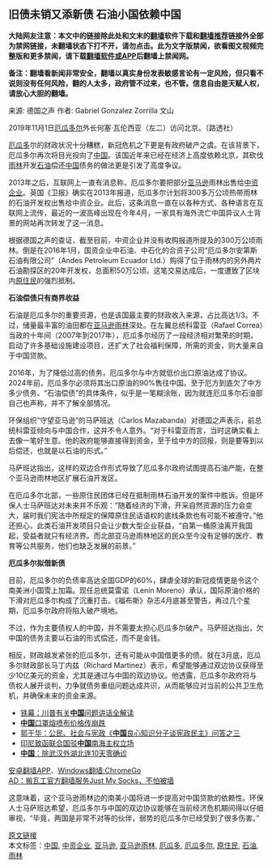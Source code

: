  <h2>旧债未销又添新债 石油小国依赖中国</h2> <p class="notice"><b>大陆网友注意：本文中的链接除此处和文末的<a href="https://github.com/bannedbook/fanqiang" >翻墙</a>软件下载和<a href="https://github.com/killgcd/justmysocks/blob/master/README.md">翻墙推荐</a>链接外全部为禁网链接，未翻墙状态下打不开，请勿点击。此为文字版禁闻，欲看图文视频完整版和更多禁闻，请下载<a href="https://github.com/bannedbook/fanqiang">翻墙软件或APP</a>后翻墙上禁闻网。</p><p>备注：翻墙看新闻非常安全，翻墙以真实身份发表敏感言论有一定风险，但只看不说则没有任何风险，翻的人太多，政府管不过来，也不管。信息自由是天赋人权，请放心大胆的翻墙。</b></p>  <div class="entry"> <p>来源:&nbsp;德国之声                            作者:&nbsp;Gabriel Gonzalez  Zorrilla 文山                                                 </p> <p>2019年11月1日<a href="https://www.bannedbook.org/bnews/tag/%e5%8e%84%e7%93%9c%e5%a4%9a%e5%b0%94/" class="st_tag internal_tag" rel="tag" title="标签 厄瓜多尔 下的日志">厄瓜多尔</a>外长何塞·瓦伦西亚（左二）访问北京。（路透社）</p> <p><a href="https://www.bannedbook.org/bnews/tag/%E5%8E%84%E7%93%9C%E5%A4%9A/" class="st_tag internal_tag" rel="tag" title="标签 厄瓜多 下的日志">厄瓜多</a>尔的财政状况十分糟糕，新冠危机之下更是有政府破产之虞。在该背景下，厄瓜多尔再次将目光投向了<span class='wp_keywordlink_affiliate'><a href="https://www.bannedbook.org/" title="中国" target="_blank">中国</a></span>。该国近年来已经在经济上高度依赖北京，其砍伐<a href="https://www.bannedbook.org/bnews/tag/%E9%9B%A8%E6%9E%97/" class="st_tag internal_tag" rel="tag" title="标签 雨林 下的日志">雨林</a>开发<a href="https://www.bannedbook.org/bnews/tag/%E7%9F%B3%E6%B2%B9/" class="st_tag internal_tag" rel="tag" title="标签 石油 下的日志">石油</a>偿还<a href="https://www.bannedbook.org/bnews/tag/%E4%B8%AD%E5%9B%BD/" class="st_tag internal_tag" rel="tag" title="标签 中国 下的日志">中国</a>债务的做法更是引发了高度争议。</p> <p>2013年之后，互联网上一直有消息称，厄瓜多尔要把部分<a href="https://www.bannedbook.org/bnews/tag/%e4%ba%9a%e9%a9%ac%e9%80%8a/" class="st_tag internal_tag" rel="tag" title="标签 亚马逊 下的日志">亚马逊</a>雨林出售给<a href="https://www.bannedbook.org/bnews/tag/%e4%b8%ad%e8%b5%84%e4%bc%81%e4%b8%9a/" class="st_tag internal_tag" rel="tag" title="标签 中资企业 下的日志">中资企业</a>。英国《卫报》确实在2013年报道，厄瓜多尔计划将300多万公顷热带雨林的石油开发权出售给中资企业。此后，这条消息一直在以各种方式、各种语言在互联网上流传，最近的一波高峰出现在今年4月，一家具有海外流亡中国异议人士背景的网站再次转发了这一消息。</p>  <p>根据德国之声的查证，截至目前，中资企业并没有收购报道所提及的300万公顷雨林。倒是在2016年1月，国资企业中石油、中石化的合资子公司“厄瓜多尔安第斯石油有限公司”（Andes Petroleum Ecuador Ltd.）购得了位于雨林内的另外两片石油勘探区的20年开发权，总面积50万公顷。这笔交易达成后，一度遭致了区块内<a href="https://www.bannedbook.org/bnews/tag/%e5%8e%9f%e4%bd%8f%e6%b0%91/" class="st_tag internal_tag" rel="tag" title="标签 原住民 下的日志">原住民</a>的强烈抵制。</p> <p><strong>石油偿债只有商界收益</strong></p> <p>石油是厄瓜多尔的重要资源，也是该国最主要的财政收入来源，占比高达1/3。不过，储量最丰富的油田都在<a href="https://www.bannedbook.org/bnews/tag/%E4%BA%9A%E9%A9%AC%E9%80%8A%E9%9B%A8%E6%9E%97/" class="st_tag internal_tag" rel="tag" title="标签 亚马逊雨林 下的日志">亚马逊雨林</a>深处。在左翼总统科雷亚（Rafael Correa）当政的十年间（2007年到2017年），厄瓜多尔经历了一段经济相对繁荣的时期，启动了许多基础设施建设项目，还扩大了社会福利保障，所需的资金，则大量来自于中国贷款。</p> <p>2016年，为了降低过高的债务，厄瓜多尔与中方就低价出口原油达成了协议。2024年前，厄瓜多尔必须将其出口原油的90%售往中国。至于厄方到底欠了中方多少债务、“石油偿债”的具体条件，似乎是一笔糊涂账，因为就连厄瓜多尔石油部自己也声称，并不了解全部情况。</p>  <p>环保组织“守望亚马逊”的马萨班达（Carlos Mazabanda）对德国之声表示，前总统科雷亚倾向与中国合作，这并不令人意外。“对于科雷亚而言，当时这确实看上去像一笔好生意。他的政府能够直接得到资金，至于给中方的回报，则是要等到以后偿还，也就是以石油的形式。”</p> <p>马萨班达指出，这样的双边合作形式导致了厄瓜多尔政府试图提高石油产能，在整个亚马逊雨林地区扩展石油开发区。</p> <p>在厄瓜多尔北部，一些原住民团体已经在抵制雨林石油开发的案件中胜诉。但是环保人士马萨班达对未来并不乐观：“随着经济的下滑，开采自然资源的压力会变大，届时我们宪法中所规定的保障原住民话语权的底线条款也有可能不被遵守。”他还担心，此类石油开发项目只会让少数大型企业获益，“自第一桶原油离开我国起，受益者就只有经济界。而北部亚马逊雨林地区的民众至今没有足够的医疗、教育等公共服务，他们也缺乏发展的前景。”</p> <p><strong>厄瓜多尔拟借新债</strong></p>  <p>目前，厄瓜多尔的负债率高达全国GDP的60%，肆虐全球的新冠疫情更是令这个南美洲小国雪上加霜。现任总统莫雷诺（Lenín Moreno）承认，国际原油价格的下滑对厄瓜多尔构成了沉重打击。《福布斯》杂志4月底甚至警告，再过几个星期，厄瓜多尔政府将陷入破产境地。</p> <p>不过，作为主要债权人的中国，并不需要太担心厄瓜多尔破产。马萨班达指出，欠中国的债务主要以石油的形式偿还，而不是金钱。</p> <p>相反，财政越发紧张的厄瓜多尔，还有可能从中国借更多的债。就在3月底，厄瓜多尔财政部长马丁内兹（Richard Martinez）表示，希望能够通过双边协议获得至少10亿美元的资金，尤其是通过与中国的双边协议。他透露，厄瓜多尔政府将与债权人展开谈判，力争就债务重组问题达成共识，从而能够应对当前的公共卫生危机，并确保未来的资金来源。</p> <ul class='op-related-articles' title='相关阅读'> <li><a href='https://www.bannedbook.org/bnews/ssgc/20200531/1337487.html' target='_blank'>铁幕：川普有关<b>中国</b>问题讲话全解读</a></li> <li><a href='https://www.bannedbook.org/bnews/headline/20200531/1337484.html' target='_blank'><b>中国</b>口罩熔喷布价格传崩跌</a></li> <li><a href='https://www.bannedbook.org/bnews/baitai/20200531/1337465.html' target='_blank'>郭于华：公民、社会与宪政《<b>中国</b>良心知识分子谈宪政民主》问答之三</a></li> <li><a href='https://www.bannedbook.org/bnews/headline/20200531/1337456.html' target='_blank'>印尼致函联合国驳<b>中国</b>南海主权立场</a></li> <li><a href='https://www.bannedbook.org/bnews/baitai/20200531/1337455.html' target='_blank'><b>中国</b>：除武汉外湖北连10天零确诊</a></li> </ul> <div class="texttj"> <a href="https://github.com/bannedbook/fanqiang/wiki/%E7%A6%81%E9%97%BB%E7%BD%91%E5%AE%89%E5%8D%93%E7%BF%BB%E5%A2%99%E6%96%B0%E9%97%BBAPP" target="_blank">安卓翻墙APP</a>、<a href="https://github.com/bannedbook/fanqiang/wiki/Chrome%E4%B8%80%E9%94%AE%E7%BF%BB%E5%A2%99%E5%8C%85" target="_blank">Windows翻墙:ChromeGo</a><br/> <a href="https://github.com/killgcd/justmysocks/blob/master/README.md" target="_blank">AD：搬瓦工官方翻墙服务Just My Socks，不怕被墙</a> </div><p>这意味着，这个亚马逊雨林边的南美小国将进一步提高对中国贷款的依赖性。环保人士马萨班达希望，厄瓜多尔与中国的双边协议能够在当前经济危机期间得以仔细审视，“毕竟，两国是非常不对等的伙伴，弱势的厄瓜多尔已经受到了很多伤害。”</p> <a name='sharetosocial'></a>         <div><a href='https://www.bannedbook.org/bnews/cbnews/20200531/1337486.html'>原文链接</a></div>  </div><!--END ENTRY--> <div class="postfooter"> <div>本文标签：<a href="https://www.bannedbook.org/bnews/tag/%E4%B8%AD%E5%9B%BD/" rel="tag">中国</a>, <a href="https://www.bannedbook.org/bnews/tag/%e4%b8%ad%e8%b5%84%e4%bc%81%e4%b8%9a/" rel="tag">中资企业</a>, <a href="https://www.bannedbook.org/bnews/tag/%e4%ba%9a%e9%a9%ac%e9%80%8a/" rel="tag">亚马逊</a>, <a href="https://www.bannedbook.org/bnews/tag/%E4%BA%9A%E9%A9%AC%E9%80%8A%E9%9B%A8%E6%9E%97/" rel="tag">亚马逊雨林</a>, <a href="https://www.bannedbook.org/bnews/tag/%E5%8E%84%E7%93%9C%E5%A4%9A/" rel="tag">厄瓜多</a>, <a href="https://www.bannedbook.org/bnews/tag/%e5%8e%84%e7%93%9c%e5%a4%9a%e5%b0%94/" rel="tag">厄瓜多尔</a>, <a href="https://www.bannedbook.org/bnews/tag/%e5%8e%9f%e4%bd%8f%e6%b0%91/" rel="tag">原住民</a>, <a href="https://www.bannedbook.org/bnews/tag/%E7%9F%B3%E6%B2%B9/" rel="tag">石油</a>, <a href="https://www.bannedbook.org/bnews/tag/%E9%9B%A8%E6%9E%97/" rel="tag">雨林</a></div>  </div><!--END POSTFOOTER--> 